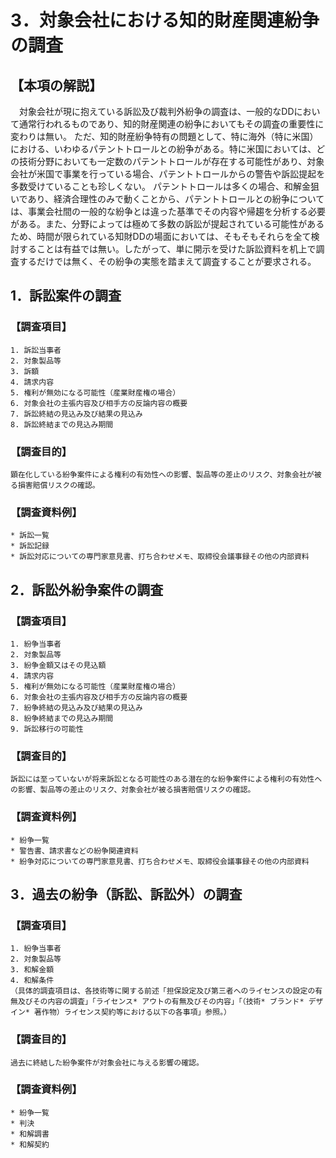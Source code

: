# 3．対象会社における知的財産関連紛争の調査

## 【本項の解説】
　対象会社が現に抱えている訴訟及び裁判外紛争の調査は、一般的なDDにおいて通常行われるものであり、知的財産関連の紛争においてもその調査の重要性に変わりは無い。
ただ、知的財産紛争特有の問題として、特に海外（特に米国）における、いわゆるパテントトロールとの紛争がある。特に米国においては、どの技術分野においても一定数のパテントトロールが存在する可能性があり、対象会社が米国で事業を行っている場合、パテントトロールからの警告や訴訟提起を多数受けていることも珍しくない。
パテントトロールは多くの場合、和解金狙いであり、経済合理性のみで動くことから、パテントトロールとの紛争については、事業会社間の一般的な紛争とは違った基準でその内容や帰趨を分析する必要がある。また、分野によっては極めて多数の訴訟が提起されている可能性があるため、時間が限られている知財DDの場面においては、そもそもそれらを全て検討することは有益では無い。したがって、単に開示を受けた訴訟資料を机上で調査するだけでは無く、その紛争の実態を踏まえて調査することが要求される。

## 1．訴訟案件の調査
### 【調査項目】
	1. 訴訟当事者
	2. 対象製品等
	3. 訴額
	4. 請求内容
	5. 権利が無効になる可能性（産業財産権の場合）
	6. 対象会社の主張内容及び相手方の反論内容の概要
	7. 訴訟終結の見込み及び結果の見込み
	8. 訴訟終結までの見込み期間
### 【調査目的】
	顕在化している紛争案件による権利の有効性への影響、製品等の差止のリスク、対象会社が被る損害賠償リスクの確認。
### 【調査資料例】
	* 訴訟一覧
	* 訴訟記録
	* 訴訟対応についての専門家意見書、打ち合わせメモ、取締役会議事録その他の内部資料

## 2．訴訟外紛争案件の調査
### 【調査項目】
	1. 紛争当事者
	2. 対象製品等
	3. 紛争金額又はその見込額
	4. 請求内容
	5. 権利が無効になる可能性（産業財産権の場合）
	6. 対象会社の主張内容及び相手方の反論内容の概要
	7. 紛争終結の見込み及び結果の見込み
	8. 紛争終結までの見込み期間
	9. 訴訟移行の可能性
### 【調査目的】
	訴訟には至っていないが将来訴訟となる可能性のある潜在的な紛争案件による権利の有効性への影響、製品等の差止のリスク、対象会社が被る損害賠償リスクの確認。
### 【調査資料例】
	* 紛争一覧
	* 警告書、請求書などの紛争関連資料
	* 紛争対応についての専門家意見書、打ち合わせメモ、取締役会議事録その他の内部資料

## 3．過去の紛争（訴訟、訴訟外）の調査
### 【調査項目】
	1. 紛争当事者
	2. 対象製品等
	3. 和解金額
	4. 和解条件
	（具体的調査項目は、各技術等に関する前述「担保設定及び第三者へのライセンスの設定の有無及びその内容の調査」「ライセンス* アウトの有無及びその内容」「（技術* ブランド* デザイン* 著作物）ライセンス契約等における以下の各事項」参照。）
### 【調査目的】
	過去に終結した紛争案件が対象会社に与える影響の確認。
### 【調査資料例】
	* 紛争一覧
	* 判決
	* 和解調書
	* 和解契約 
